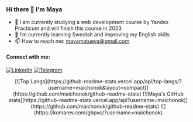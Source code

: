 ### Hi there 👋 I'm Maya

- 🔭 I am currently studying a web development course by Yandex Practicum and will finish this course in 2023
- 🌱 I’m currently learning Swedish and improving my English skills
- 📫 How to reach me: mayamatueva@gmail.com

#### Connect with me:
<a href="https://www.linkedin.com/in/mayamatueva/" target="_blank"><img src="[https://opencollective.com/nest/sponsors/badge.svg](https://img.shields.io/badge/linkedin-%230077B5.svg?style=for-the-badge&logo=linkedin&logoColor=white](https://img.shields.io/badge/linkedin-%230077B5.svg?style=for-the-badge&logo=linkedin&logoColor=white)" alt="LinkedIn"/></a>
<a href="https://t.me/Bee_Maya" target="_blank"><img src="[https://img.shields.io/badge/Telegram-2CA5E0?style=for-the-badge&logo=telegram&logoColor=white](https://img.shields.io/badge/Telegram-2CA5E0?style=for-the-badge&logo=telegram&logoColor=white)" alt="Telegram"/></a>

<p align="center">
[![Top Langs](https://github-readme-stats.vercel.app/api/top-langs/?username=maichonok&layout=compact)](https://github.com/maichonok/github-readme-stats) 
[![Maya's GitHub stats](https://github-readme-stats.vercel.app/api?username=maichonok)](https://github.com/maichonok/github-readme-stats) 
![](https://komarev.com/ghpvc/?username=maichonok)
</p>

